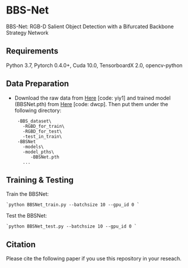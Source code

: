# BBS-Net
BBS-Net: RGB-D Salient Object Detection with
a Bifurcated Backbone Strategy Network

## Requirements

Python 3.7, Pytorch 0.4.0+, Cuda 10.0, TensorboardX 2.0, opencv-python

## Data Preparation

 - Download the raw data from [Here](https://pan.baidu.com/s/1SxBjlTF4Tb74WjuDsRmM3w) [code: yiy1] and trained model (BBSNet.pth) from [Here](https://pan.baidu.com/s/1Fn-Hvdou4DDWcgeTtx081g) [code: dwcp]. Then put them under the following directory:
 
        -BBS_dataset\ 
          -RGBD_for_train\  
          -RGBD_for_test\
          -test_in_train\
        -BBSNet
          -models\
          -model_pths\
             -BBSNet.pth
          ...
            
## Training & Testing

Train the BBSNet:

    `python BBSNet_train.py --batchsize 10 --gpu_id 0 `

Test the BBSNet:

    `python BBSNet_test.py --batchsize 10 --gpu_id 0 `
## Citation
Please cite the following paper if you use this repository in your reseach.
